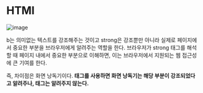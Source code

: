 # HTMl
![image](https://user-images.githubusercontent.com/62333447/168454573-e04a8866-37e2-4ab3-90d7-52214bebc148.png)

b는 의미없는 텍스트를 강조해주는 것이고 strong은 강조뿐만 아니라 실제로 페이지에서 중요한 부분을 브라우저에게 알려주는 역할을 한다.
브라우저가 strong 태그를 해석할 때 페이지 내에서 중요한 부분으로 이해하면, 이는 브라우저에서 지원되는 웹 접근성에 큰 기여를 한다.

즉, 차이점은 화면 낭독기이다.<strong> 태그를 사용하면 화면 낭독기는 해당 부분이 강조되었다고 알려주나, <b>태그는 알려주지 않는다. 
